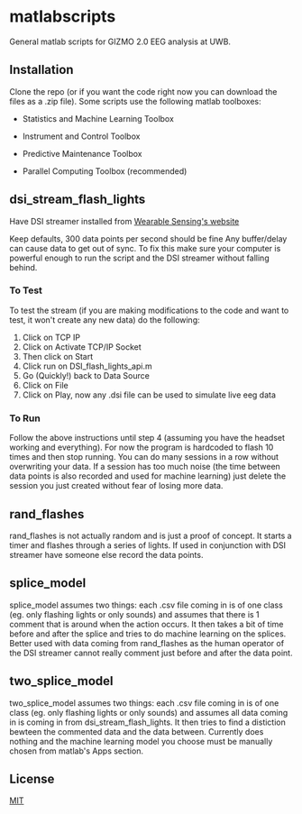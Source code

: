 # matlabscripts
 
General matlab scripts for GIZMO 2.0 EEG analysis at UWB.

## Installation

Clone the repo (or if you want the code right now you can download the files as a .zip file). Some scripts use the following matlab toolboxes:

- Statistics and Machine Learning Toolbox

- Instrument and Control Toolbox

- Predictive Maintenance Toolbox

- Parallel Computing Toolbox (recommended)

## dsi_stream_flash_lights

Have DSI streamer installed from [Wearable Sensing's website](https://wearablesensing.com/support/downloadables/)

Keep defaults, 300 data points per second should be fine
Any buffer/delay can cause data to get out of sync. To fix this make sure your computer is powerful enough to run the script and the DSI streamer without falling behind.

### To Test

To test the stream (if you are making modifications to the code and want to test, it won't create any new data) do the following:
1. Click on TCP IP
2. Click on Activate TCP/IP Socket
3. Then click on Start
4. Click run on DSI_flash_lights_api.m
5. Go (Quickly!) back to Data Source
6. Click on File
7. Click on Play, now any .dsi file can be used to simulate live eeg data

### To Run

Follow the above instructions until step 4 (assuming you have the headset working and everything). For now the program is hardcoded to flash 10 times and then stop running. You can do many sessions in a row without overwriting your data. If a session has too much noise (the time between data points is also recorded and used for machine learning) just delete the session you just created without fear of losing more data.

## rand_flashes

rand_flashes is not actually random and is just a proof of concept. It starts a timer and flashes through a series of lights. If used in conjunction with DSI streamer have someone else record the data points.

## splice_model

splice_model assumes two things: each .csv file coming in is of one class (eg. only flashing lights or only sounds) and assumes that there is 1 comment that is around when the action occurs. It then takes a bit of time before and after the splice and tries to do machine learning on the splices. Better used with data coming from rand_flashes as the human operator of the DSI streamer cannot really comment just before and after the data point.

## two_splice_model

two_splice_model assumes two things: each .csv file coming in is of one class (eg. only flashing lights or only sounds) and assumes all data coming in is coming in from dsi_stream_flash_lights. It then tries to find a distiction bewteen the commented data and the data between. Currently does nothing and the machine learning model you choose must be manually chosen from matlab's Apps section.

## License
[MIT](https://choosealicense.com/licenses/mit/)
